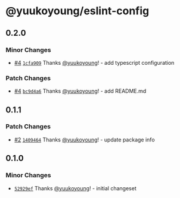 # @yuukoyoung/eslint-config

## 0.2.0

### Minor Changes

- [#4](https://github.com/yuukoyoung/yuuko-monorepo/pull/4) [`1cfa909`](https://github.com/yuukoyoung/yuuko-monorepo/commit/1cfa9091e0e1dd523df33ac47da8ad1aaf0e91e5) Thanks [@yuukoyoung](https://github.com/yuukoyoung)! - add typescript configuration

### Patch Changes

- [#4](https://github.com/yuukoyoung/yuuko-monorepo/pull/4) [`bc9d4a6`](https://github.com/yuukoyoung/yuuko-monorepo/commit/bc9d4a6a6c7b57bf2793c78d6eaaf87bbe35ccb4) Thanks [@yuukoyoung](https://github.com/yuukoyoung)! - add README.md

## 0.1.1

### Patch Changes

- [#2](https://github.com/yuukoyoung/yuuko-monorepo/pull/2) [`1409464`](https://github.com/yuukoyoung/yuuko-monorepo/commit/1409464dce436f5cc1830c3841d36cb6d10d1bd2) Thanks [@yuukoyoung](https://github.com/yuukoyoung)! - update package info

## 0.1.0

### Minor Changes

- [`52929ef`](https://github.com/yuukoyoung/yuuko-monorepo/commit/52929ef77f4bc20f1a0caf5069b1f8a2c34a8938) Thanks [@yuukoyoung](https://github.com/yuukoyoung)! - initial changeset
